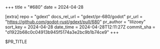 +++
title = "#680"
date = 2024-04-28

[extra]
repo = "gdext"
docs_rel_url = "gdext/pr-680/godot"
pr_url = "https://github.com/godot-rust/gdext/pull/680"
pr_author = "lilizoey"
sort_key = 2024-04-28
date_time = 2024-04-28T12:11:27Z
commit_sha = "d1922b68c0c04913b945f5174a3e2bc9b1b74ce9"
+++

$PR_TITLE
